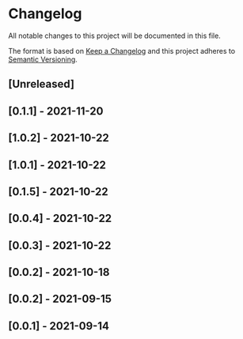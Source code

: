 # Changelog

All notable changes to this project will be documented in this file.

The format is based on [Keep a Changelog](http://keepachangelog.com/en/1.0.0/)
and this project adheres to [Semantic Versioning](http://semver.org/spec/v2.0.0.html).

## [Unreleased]

## [0.1.1] - 2021-11-20

## [1.0.2] - 2021-10-22

## [1.0.1] - 2021-10-22

## [0.1.5] - 2021-10-22

## [0.0.4] - 2021-10-22

## [0.0.3] - 2021-10-22

## [0.0.2] - 2021-10-18

## [0.0.2] - 2021-09-15

## [0.0.1] - 2021-09-14
